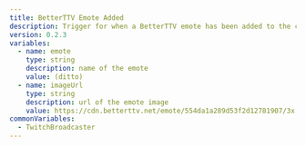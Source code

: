 ```yaml
---
title: BetterTTV Emote Added
description: Trigger for when a BetterTTV emote has been added to the channel
version: 0.2.3
variables:
  - name: emote
    type: string
    description: name of the emote
    value: (ditto)
  - name: imageUrl
    type: string
    description: url of the emote image
    value: https://cdn.betterttv.net/emote/554da1a289d53f2d12781907/3x
commonVariables:
  - TwitchBroadcaster
---
```

